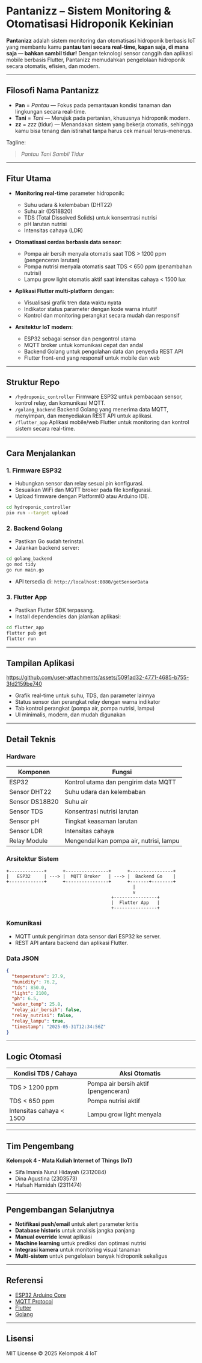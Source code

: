 # Pantanizz – Sistem Monitoring & Otomatisasi Hidroponik Kekinian

**Pantanizz** adalah sistem monitoring dan otomatisasi hidroponik berbasis IoT yang membantu kamu **pantau tani secara real-time, kapan saja, di mana saja — bahkan sambil tidur!** Dengan teknologi sensor canggih dan aplikasi mobile berbasis Flutter, Pantanizz memudahkan pengelolaan hidroponik secara otomatis, efisien, dan modern.

---

## Filosofi Nama Pantanizz

* **Pan** = *Pantau* — Fokus pada pemantauan kondisi tanaman dan lingkungan secara real-time.
* **Tani** = *Tani* — Merujuk pada pertanian, khususnya hidroponik modern.
* **zz** = *zzz* (tidur) — Menandakan sistem yang bekerja otomatis, sehingga kamu bisa tenang dan istirahat tanpa harus cek manual terus-menerus.

Tagline:

> *Pantau Tani Sambil Tidur*

---

## Fitur Utama

* **Monitoring real-time** parameter hidroponik:

  * Suhu udara & kelembaban (DHT22)
  * Suhu air (DS18B20)
  * TDS (Total Dissolved Solids) untuk konsentrasi nutrisi
  * pH larutan nutrisi
  * Intensitas cahaya (LDR)
* **Otomatisasi cerdas berbasis data sensor**:

  * Pompa air bersih menyala otomatis saat TDS > 1200 ppm (pengenceran larutan)
  * Pompa nutrisi menyala otomatis saat TDS < 650 ppm (penambahan nutrisi)
  * Lampu grow light otomatis aktif saat intensitas cahaya < 1500 lux
* **Aplikasi Flutter multi-platform** dengan:

  * Visualisasi grafik tren data waktu nyata
  * Indikator status parameter dengan kode warna intuitif
  * Kontrol dan monitoring perangkat secara mudah dan responsif
* **Arsitektur IoT modern**:

  * ESP32 sebagai sensor dan pengontrol utama
  * MQTT broker untuk komunikasi cepat dan andal
  * Backend Golang untuk pengolahan data dan penyedia REST API
  * Flutter front-end yang responsif untuk mobile dan web

---

## Struktur Repo

* `/hydroponic_controller`
  Firmware ESP32 untuk pembacaan sensor, kontrol relay, dan komunikasi MQTT.
* `/golang_backend`
  Backend Golang yang menerima data MQTT, menyimpan, dan menyediakan REST API untuk aplikasi.
* `/flutter_app`
  Aplikasi mobile/web Flutter untuk monitoring dan kontrol sistem secara real-time.

---

## Cara Menjalankan

### 1. Firmware ESP32

* Hubungkan sensor dan relay sesuai pin konfigurasi.
* Sesuaikan WiFi dan MQTT broker pada file konfigurasi.
* Upload firmware dengan PlatformIO atau Arduino IDE.

```bash
cd hydroponic_controller
pio run --target upload
```

### 2. Backend Golang

* Pastikan Go sudah terinstal.
* Jalankan backend server:

```bash
cd golang_backend
go mod tidy
go run main.go
```

* API tersedia di: `http://localhost:8080/getSensorData`

### 3. Flutter App

* Pastikan Flutter SDK terpasang.
* Install dependencies dan jalankan aplikasi:

```bash
cd flutter_app
flutter pub get
flutter run
```

---

## Tampilan Aplikasi 

https://github.com/user-attachments/assets/5091ad32-4771-4685-b755-3fd2159be740

* Grafik real-time untuk suhu, TDS, dan parameter lainnya
* Status sensor dan perangkat relay dengan warna indikator
* Tab kontrol perangkat (pompa air, pompa nutrisi, lampu)
* UI minimalis, modern, dan mudah digunakan

---

## Detail Teknis

### Hardware

| Komponen       | Fungsi                                  |
| -------------- | --------------------------------------- |
| ESP32          | Kontrol utama dan pengirim data MQTT    |
| Sensor DHT22   | Suhu udara dan kelembaban               |
| Sensor DS18B20 | Suhu air                                |
| Sensor TDS     | Konsentrasi nutrisi larutan             |
| Sensor pH      | Tingkat keasaman larutan                |
| Sensor LDR     | Intensitas cahaya                       |
| Relay Module   | Mengendalikan pompa air, nutrisi, lampu |

### Arsitektur Sistem

```
+-------------+      +----------------+      +----------------+
|   ESP32     | ---> |  MQTT Broker   | ---> |  Backend Go    |
+-------------+      +----------------+      +-------+--------+
                                               |
                                               v
                                       +----------------+
                                       |  Flutter App   |
                                       +----------------+
```

### Komunikasi

* MQTT untuk pengiriman data sensor dari ESP32 ke server.
* REST API antara backend dan aplikasi Flutter.

### Data JSON

```json
{
  "temperature": 27.9,
  "humidity": 76.2,
  "tds": 850.0,
  "light": 2100,
  "ph": 6.5,
  "water_temp": 25.8,
  "relay_air_bersih": false,
  "relay_nutrisi": false,
  "relay_lampu": true,
  "timestamp": "2025-05-31T12:34:56Z"
}
```

---

## Logic Otomasi

| Kondisi TDS / Cahaya     | Aksi Otomatis                        |
| ------------------------ | ------------------------------------ |
| TDS > 1200 ppm           | Pompa air bersih aktif (pengenceran) |
| TDS < 650 ppm            | Pompa nutrisi aktif                  |
| Intensitas cahaya < 1500 | Lampu grow light menyala             |

---

## Tim Pengembang

**Kelompok 4 - Mata Kuliah Internet of Things (IoT)**

* Sifa Imania Nurul Hidayah (2312084)
* Dina Agustina (2303573)
* Hafsah Hamidah (2311474)

---

## Pengembangan Selanjutnya

* **Notifikasi push/email** untuk alert parameter kritis
* **Database historis** untuk analisis jangka panjang
* **Manual override** lewat aplikasi
* **Machine learning** untuk prediksi dan optimasi nutrisi
* **Integrasi kamera** untuk monitoring visual tanaman
* **Multi-sistem** untuk pengelolaan banyak hidroponik sekaligus

---

## Referensi

* [ESP32 Arduino Core](https://docs.espressif.com/projects/arduino-esp32/)
* [MQTT Protocol](https://mqtt.org/mqtt-specification/)
* [Flutter](https://docs.flutter.dev/)
* [Golang](https://golang.org/doc/)

---

## Lisensi

MIT License © 2025 Kelompok 4 IoT
